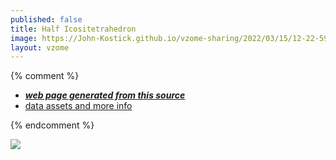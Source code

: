 ```yaml
---
published: false
title: Half Icositetrahedron
image: https://John-Kostick.github.io/vzome-sharing/2022/03/15/12-22-59-Half-Icositetrahedron/Half-Icositetrahedron.png
layout: vzome
---
```


{% comment %}
 - [***web page generated from this source***][post]
 - [data assets and more info][github]

[post]: <https://John-Kostick.github.io/vzome-sharing/2022/03/15/Half-Icositetrahedron-12-22-59.html>
[github]: <https://github.com/John-Kostick/vzome-sharing/tree/main/2022/03/15/12-22-59-Half-Icositetrahedron/>
{% endcomment %}

<vzome-viewer style="width: 100%; height: 65vh;"
       src="https://John-Kostick.github.io/vzome-sharing/2022/03/15/12-22-59-Half-Icositetrahedron/Half-Icositetrahedron.vZome" >
  <img src="https://John-Kostick.github.io/vzome-sharing/2022/03/15/12-22-59-Half-Icositetrahedron/Half-Icositetrahedron.png" />
</vzome-viewer>
